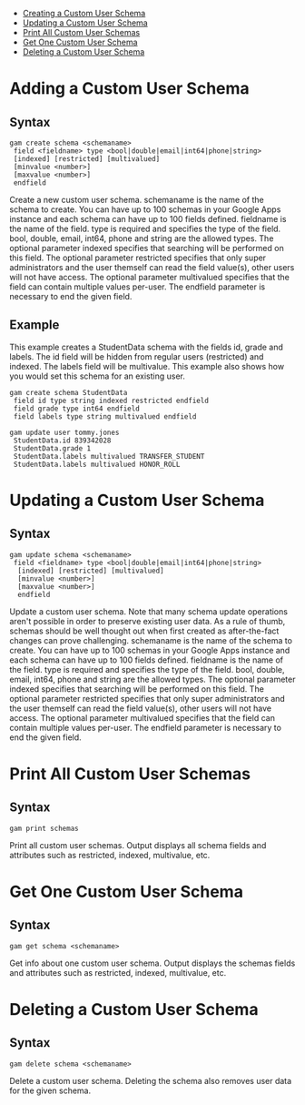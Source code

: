 - [Creating a Custom User Schema](#creating-a-custom-user-schema)
- [Updating a Custom User Schema](#updating-a-custom-user-schema)
- [Print All Custom User Schemas](#get-all-custom-user-schemas)
- [Get One Custom User Schema](#get-one-custom-user-schema)
- [Deleting a Custom User Schema](#deleting-a-custom-user-schema)

# Adding a Custom User Schema
## Syntax
```
gam create schema <schemaname>
 field <fieldname> type <bool|double|email|int64|phone|string>
 [indexed] [restricted] [multivalued]
 [minvalue <number>]
 [maxvalue <number>]
 endfield
```
Create a new custom user schema. schemaname is the name of the schema to create. You can have up to 100 schemas in your Google Apps instance and each schema can have up to 100 fields defined. fieldname is the name of the field. type is required and specifies the type of the field. bool, double, email, int64, phone and string are the allowed types. The optional parameter indexed specifies that searching will be performed on this field. The optional parameter restricted specifies that only super administrators and the user themself can read the field value(s), other users will not have access. The optional parameter multivalued specifies that the field can contain multiple values per-user. The endfield parameter is necessary to end the given field.

## Example
This example creates a StudentData schema with the fields id, grade and labels. The id field will be hidden from regular users (restricted) and indexed. The labels field will be multivalue. This example also shows how you would set this schema for an existing user.
```
gam create schema StudentData
 field id type string indexed restricted endfield
 field grade type int64 endfield
 field labels type string multivalued endfield

gam update user tommy.jones
 StudentData.id 839342028
 StudentData.grade 1
 StudentData.labels multivalued TRANSFER_STUDENT
 StudentData.labels multivalued HONOR_ROLL 
```

# Updating a Custom User Schema
## Syntax
```
gam update schema <schemaname>
 field <fieldname> type <bool|double|email|int64|phone|string>
  [indexed] [restricted] [multivalued]
  [minvalue <number>]
  [maxvalue <number>]
  endfield
```
Update a custom user schema. Note that many schema update operations aren't possible in order to preserve existing user data. As a rule of thumb, schemas should be well thought out when first created as after-the-fact changes can prove challenging. schemaname is the name of the schema to create. You can have up to 100 schemas in your Google Apps instance and each schema can have up to 100 fields defined. fieldname is the name of the field. type is required and specifies the type of the field. bool, double, email, int64, phone and string are the allowed types. The optional parameter indexed specifies that searching will be performed on this field. The optional parameter restricted specifies that only super administrators and the user themself can read the field value(s), other users will not have access. The optional parameter multivalued specifies that the field can contain multiple values per-user. The endfield parameter is necessary to end the given field.

# Print All Custom User Schemas
## Syntax
```
gam print schemas
```
Print all custom user schemas. Output displays all schema fields and attributes such as restricted, indexed, multivalue, etc.

# Get One Custom User Schema
## Syntax
```
gam get schema <schemaname>
```
Get info about one custom user schema. Output displays the schemas fields and attributes such as restricted, indexed, multivalue, etc.

# Deleting a Custom User Schema
## Syntax
```
gam delete schema <schemaname>
```
Delete a custom user schema. Deleting the schema also removes user data for the given schema.